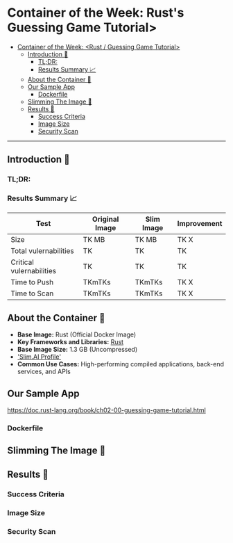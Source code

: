 # Container of the Week: Rust's Guessing Game Tutorial>

- [Container of the Week: <Rust / Guessing Game Tutorial>](#container-of-the-week-frameworkcontainer-name)
  - [Introduction :wave:](#introduction-wave)
    - [TL;DR:](#tldr)
    - [Results Summary :chart_with_upwards_trend:](#results-summary-chart_with_upwards_trend)
  - [About the Container :thinking:](#about-the-container-thinking)
  - [Our Sample App](#our-sample-app)
    - [Dockerfile](#dockerfile)
  - [Slimming The Image :mechanical_arm:](#slimming-the-image-mechanical_arm)
  - [Results :raised_hands:](#results-raised_hands)
    - [Success Criteria](#success-criteria)
    - [Image Size](#image-size)
    - [Security Scan](#security-scan)

---
## Introduction :wave:

### TL;DR:
### Results Summary :chart_with_upwards_trend:
| Test | Original Image | Slim Image | Improvement | 
|----- | ----- | ---- | ---- | 
| Size | TK MB | TK MB | TK X |
| Total vulernabilities| TK | TK | TK | 
| Critical vulernabilities| TK | TK | TK | 
| Time to Push | TKmTKs | TKmTKs | TK X | 
| Time to Scan | TKmTKs | TKmTKs | TK X | 

## About the Container :thinking:
- **Base Image:** Rust (Official Docker Image)
- **Key Frameworks and Libraries:** [Rust](https://www.https://www.rust-lang.org/)
- **Base Image Size:** 1.3 GB (Uncompressed)
- ['Slim.AI Profile'](https://portal.slim.dev/home/profile/dockerhub%3A%2F%2Fdockerhub.public%2Flibrary%2Frust%3A)
- **Common Use Cases:** High-performing compiled applications, back-end services, and APIs

## Our Sample App 
https://doc.rust-lang.org/book/ch02-00-guessing-game-tutorial.html

### Dockerfile


## Slimming The Image :mechanical_arm:

## Results :raised_hands:

### Success Criteria
### Image Size
### Security Scan 
